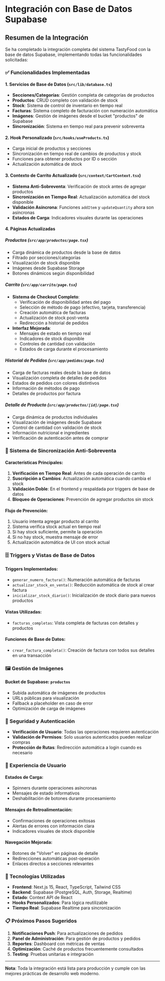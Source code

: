# Integración con Base de Datos Supabase

## Resumen de la Integración

Se ha completado la integración completa del sistema TastyFood con la base de datos Supabase, implementando todas las funcionalidades solicitadas:

### ✅ Funcionalidades Implementadas

#### 1. **Servicios de Base de Datos** (`src/lib/database.ts`)
- **Secciones/Categorías**: Gestión completa de categorías de productos
- **Productos**: CRUD completo con validación de stock
- **Stock**: Sistema de control de inventario en tiempo real
- **Facturas**: Sistema completo de facturación con numeración automática
- **Imágenes**: Gestión de imágenes desde el bucket "productos" de Supabase
- **Sincronización**: Sistema en tiempo real para prevenir sobreventa

#### 2. **Hook Personalizado** (`src/hooks/useProducts.ts`)
- Carga inicial de productos y secciones
- Sincronización en tiempo real de cambios de productos y stock
- Funciones para obtener productos por ID o sección
- Actualización automática de stock

#### 3. **Contexto de Carrito Actualizado** (`src/context/CartContext.tsx`)
- **Sistema Anti-Sobreventa**: Verificación de stock antes de agregar productos
- **Sincronización en Tiempo Real**: Actualización automática del stock disponible
- **Validación Asíncrona**: Funciones `addItem` y `updateQuantity` ahora son asíncronas
- **Estados de Carga**: Indicadores visuales durante las operaciones

#### 4. **Páginas Actualizadas**

##### **Productos** (`src/app/productos/page.tsx`)
- Carga dinámica de productos desde la base de datos
- Filtrado por secciones/categorías
- Visualización de stock disponible
- Imágenes desde Supabase Storage
- Botones dinámicos según disponibilidad

##### **Carrito** (`src/app/carrito/page.tsx`)
- **Sistema de Checkout Completo**:
  - Verificación de disponibilidad antes del pago
  - Selección de método de pago (efectivo, tarjeta, transferencia)
  - Creación automática de facturas
  - Actualización de stock post-venta
  - Redirección a historial de pedidos
- **Interfaz Mejorada**:
  - Mensajes de estado en tiempo real
  - Indicadores de stock disponible
  - Controles de cantidad con validación
  - Estados de carga durante el procesamiento

##### **Historial de Pedidos** (`src/app/pedidos/page.tsx`)
- Carga de facturas reales desde la base de datos
- Visualización completa de detalles de pedidos
- Estados de pedidos con colores distintivos
- Información de métodos de pago
- Detalles de productos por factura

##### **Detalle de Producto** (`src/app/productos/[id]/page.tsx`)
- Carga dinámica de productos individuales
- Visualización de imágenes desde Supabase
- Control de cantidad con validación de stock
- Información nutricional e ingredientes
- Verificación de autenticación antes de comprar

### 🔄 Sistema de Sincronización Anti-Sobreventa

#### **Características Principales**:
1. **Verificación en Tiempo Real**: Antes de cada operación de carrito
2. **Suscripción a Cambios**: Actualización automática cuando cambia el stock
3. **Validación Doble**: En el frontend y respaldada por triggers de base de datos
4. **Bloqueo de Operaciones**: Prevención de agregar productos sin stock

#### **Flujo de Prevención**:
1. Usuario intenta agregar producto al carrito
2. Sistema verifica stock actual en tiempo real
3. Si hay stock suficiente, permite la operación
4. Si no hay stock, muestra mensaje de error
5. Actualización automática de UI con stock actual

### 🗄️ Triggers y Vistas de Base de Datos

#### **Triggers Implementados**:
- `generar_numero_factura()`: Numeración automática de facturas
- `actualizar_stock_en_venta()`: Reducción automática de stock al crear factura
- `inicializar_stock_diario()`: Inicialización de stock diario para nuevos productos

#### **Vistas Utilizadas**:
- `facturas_completas`: Vista completa de facturas con detalles y productos

#### **Funciones de Base de Datos**:
- `crear_factura_completa()`: Creación de factura con todos sus detalles en una transacción

### 🖼️ Gestión de Imágenes

#### **Bucket de Supabase**: `productos`
- Subida automática de imágenes de productos
- URLs públicas para visualización
- Fallback a placeholder en caso de error
- Optimización de carga de imágenes

### 🔐 Seguridad y Autenticación

- **Verificación de Usuario**: Todas las operaciones requieren autenticación
- **Validación de Permisos**: Solo usuarios autenticados pueden realizar compras
- **Protección de Rutas**: Redirección automática a login cuando es necesario

### 📱 Experiencia de Usuario

#### **Estados de Carga**:
- Spinners durante operaciones asíncronas
- Mensajes de estado informativos
- Deshabilitación de botones durante procesamiento

#### **Mensajes de Retroalimentación**:
- Confirmaciones de operaciones exitosas
- Alertas de errores con información clara
- Indicadores visuales de stock disponible

#### **Navegación Mejorada**:
- Botones de "Volver" en páginas de detalle
- Redirecciones automáticas post-operación
- Enlaces directos a secciones relevantes

### 🚀 Tecnologías Utilizadas

- **Frontend**: Next.js 15, React, TypeScript, Tailwind CSS
- **Backend**: Supabase (PostgreSQL, Auth, Storage, Realtime)
- **Estado**: Context API de React
- **Hooks Personalizados**: Para lógica reutilizable
- **Tiempo Real**: Supabase Realtime para sincronización

### 📋 Próximos Pasos Sugeridos

1. **Notificaciones Push**: Para actualizaciones de pedidos
2. **Panel de Administración**: Para gestión de productos y pedidos
3. **Reportes**: Dashboard con métricas de ventas
4. **Optimización**: Caché de productos frecuentemente consultados
5. **Testing**: Pruebas unitarias e integración

---

**Nota**: Toda la integración está lista para producción y cumple con las mejores prácticas de desarrollo web moderno.
